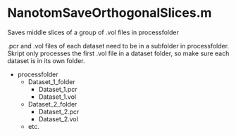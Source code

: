  # NanotomSaveOrthogonalSlices.m
Saves middle slices of a group of .vol files in processfolder

.pcr and .vol files of each dataset need to be in a subfolder in processfolder. Skript only processes the first .vol file in a dataset folder, so make sure each dataset is in its own folder.
 
- processfolder
  - Dataset_1_folder
    - Dataset_1.pcr
    - Dataset_1.vol
  - Dataset_2_folder
  	- Dataset_2.pcr
  	- Dataset_2.vol
  - etc.
 
 
